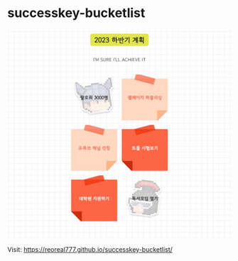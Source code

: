 # successkey-bucketlist
![프리뷰](preview.jpg)

Visit: https://reoreal777.github.io/successkey-bucketlist/
